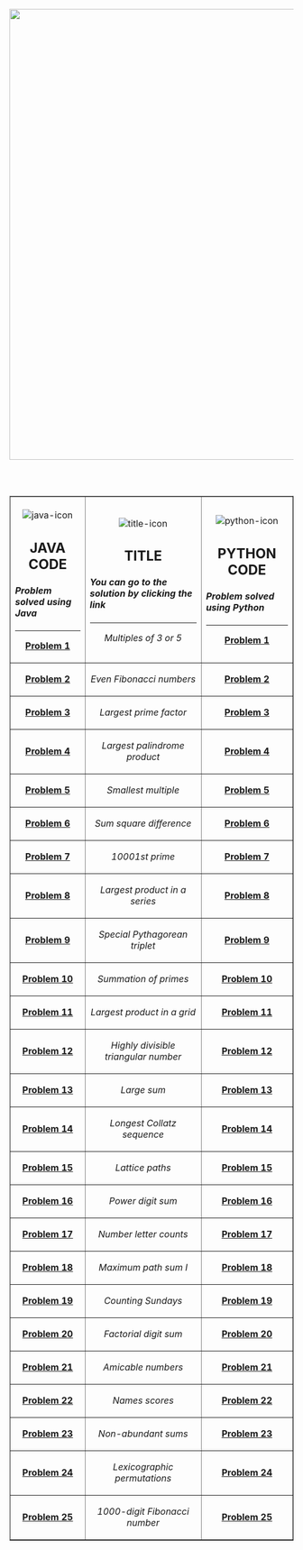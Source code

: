 </br>
<div align="center">
  <img src="https://user-images.githubusercontent.com/72516854/222898457-6cb7af06-a1d9-4580-8534-351a2923d112.gif" width="800" />
</div>

</br> </br>

<div align="center">
<table border="1">
<tr>
<td>
<div align="center">
</br>
<img src="https://user-images.githubusercontent.com/72516854/222920816-b993b63c-56ab-4af7-8b5a-10b5d6aa68ca.gif" alt="java-icon" />
</div>
<h2 align="center">JAVA CODE</h2>
<h4>
<strong><em>Problem solved using Java</em></strong>
</h4>
<hr />
<p align="center">
<a
href="https://github.com/mces58/ProjectEuler/blob/main/Java/Problem1/src/Main.java">
<strong>Problem 1</strong>
</a>
</p>
</td>
<td>
<div align="center">
</br>
<img src="https://user-images.githubusercontent.com/72516854/222920852-6cbec805-4739-4e61-90e1-6916b397300e.gif" alt="title-icon" />
</div>
<h2 align="center">TITLE</h2>
<h4>
<strong>
<em> You can go to the solution by clicking the link </em>
</strong>
</h4>
<hr />
<p align="center"><em>Multiples of 3 or 5</em></p>
</td>
<td>
<div align="center">
</br>
<img src="https://user-images.githubusercontent.com/72516854/222920773-56faad77-c097-4436-980e-ed1266a459b9.gif" alt="python-icon" />
</div>
<h2 align="center">PYTHON CODE</h2>
<h4>
<strong><em>Problem solved using Python</em></strong>
</h4>
<hr />
<p align="center">
<a
href="https://github.com/mces58/ProjectEuler/blob/main/Python/Problem1.py">
<strong>Problem 1</strong>
</a>
</p>
</td>
</tr>

<tr>
<td>
<p align="center">
<a
href="https://github.com/mces58/ProjectEuler/blob/main/Java/Problem2/src/Main.java">
<strong>Problem 2</strong>
</a>
</p>
</td>
<td>
<p align="center"><em>Even Fibonacci numbers</em></p>
</td>
<td>
<p align="center">
<a
href="https://github.com/mces58/ProjectEuler/blob/main/Python/Problem2.py">
<strong>Problem 2</strong>
</a>
</p>
</td>
</tr>

<tr>
<td>
<p align="center">
<a
href="https://github.com/mces58/ProjectEuler/blob/main/Java/Problem3/src/Main.java">
<strong>Problem 3</strong>
</a>
</p>
</td>
<td>
<p align="center"><em>Largest prime factor</em></p>
</td>
<td>
<p align="center">
<a
href="https://github.com/mces58/ProjectEuler/blob/main/Python/Problem3.py">
<strong>Problem 3</strong>
</a>
</p>
</td>
</tr>

<tr>
<td>
<p align="center">
<a
href="https://github.com/mces58/ProjectEuler/blob/main/Java/Problem4/src/Main.java">
<strong>Problem 4</strong>
</a>
</p>
</td>
<td>
<p align="center"><em>Largest palindrome product</em></p>
</td>
<td>
<p align="center">
<a
href="https://github.com/mces58/ProjectEuler/blob/main/Python/Problem4.py">
<strong>Problem 4</strong>
</a>
</p>
</td>
</tr>

<tr>
<td>
<p align="center">
<a
href="https://github.com/mces58/ProjectEuler/blob/main/Java/Problem5/src/Main.java">
<strong>Problem 5</strong>
</a>
</p>
</td>
<td>
<p align="center"><em>Smallest multiple</em></p>
</td>
<td>
<p align="center">
<a
href="https://github.com/mces58/ProjectEuler/blob/main/Python/Problem5.py">
<strong>Problem 5</strong>
</a>
</p>
</td>
</tr>

<tr>
<td>
<p align="center">
<a
href="https://github.com/mces58/ProjectEuler/blob/main/Java/Problem6/src/Main.java">
<strong>Problem 6</strong>
</a>
</p>
</td>
<td>
<p align="center"><em>Sum square difference</em></p>
</td>
<td>
<p align="center">
<a
href="https://github.com/mces58/ProjectEuler/blob/main/Python/Problem6.py">
<strong>Problem 6</strong>
</a>
</p>
</td>
</tr>

<tr>
<td>
<p align="center">
<a
href="https://github.com/mces58/ProjectEuler/blob/main/Java/Problem7/src/Main.java">
<strong>Problem 7</strong>
</a>
</p>
</td>
<td>
<p align="center"><em>10001st prime</em></p>
</td>
<td>
<p align="center">
<a
href="https://github.com/mces58/ProjectEuler/blob/main/Python/Problem7.py">
<strong>Problem 7</strong>
</a>
</p>
</td>
</tr>

<tr>
<td>
<p align="center">
<a
href="https://github.com/mces58/ProjectEuler/blob/main/Java/Problem8/src/Main.java">
<strong>Problem 8</strong>
</a>
</p>
</td>
<td>
<p align="center"><em>Largest product in a series</em></p>
</td>
<td>
<p align="center">
<a
href="https://github.com/mces58/ProjectEuler/blob/main/Python/Problem8.py">
<strong>Problem 8</strong>
</a>
</p>
</td>
</tr>

<tr>
<td>
<p align="center">
<a
href="https://github.com/mces58/ProjectEuler/blob/main/Java/Problem9/src/Main.java">
<strong>Problem 9</strong>
</a>
</p>
</td>
<td>
<p align="center"><em>Special Pythagorean triplet</em></p>
</td>
<td>
<p align="center">
<a
href="https://github.com/mces58/ProjectEuler/blob/main/Python/Problem9.py">
<strong>Problem 9</strong>
</a>
</p>
</td>
</tr>

<tr>
<td>
<p align="center">
<a
href="https://github.com/mces58/ProjectEuler/blob/main/Java/Problem10/src/Main.java">
<strong>Problem 10</strong>
</a>
</p>
</td>
<td>
<p align="center"><em>Summation of primes</em></p>
</td>
<td>
<p align="center">
<a
href="https://github.com/mces58/ProjectEuler/blob/main/Python/Problem10.py">
<strong>Problem 10</strong>
</a>
</p>
</td>
</tr>

<tr>
<td>
<p align="center">
<a
href="https://github.com/mces58/ProjectEuler/blob/main/Java/Problem11/src/Main.java">
<strong>Problem 11</strong>
</a>
</p>
</td>
<td>
<p align="center"><em>Largest product in a grid</em></p>
</td>
<td>
<p align="center">
<a
href="https://github.com/mces58/ProjectEuler/blob/main/Python/Problem11.py">
<strong>Problem 11</strong>
</a>
</p>
</td>
</tr>

<tr>
<td>
<p align="center">
<a
href="https://github.com/mces58/ProjectEuler/blob/main/Java/Problem12/src/Main.java">
<strong>Problem 12</strong>
</a>
</p>
</td>
<td>
<p align="center"><em>Highly divisible triangular number</em></p>
</td>

<td>
<p align="center">
<a
href="https://github.com/mces58/ProjectEuler/blob/main/Python/Problem12.py">
<strong>Problem 12</strong>
</a>
</p>
</td>
</tr>

<tr>
<td>
<p align="center">
<a
href="https://github.com/mces58/ProjectEuler/blob/main/Java/Problem13/src/Main.java">
<strong>Problem 13</strong>
</a>
</p>
</td>
<td>
<p align="center"><em>Large sum</em></p>
</td>
<td>
<p align="center">
<a
href="https://github.com/mces58/ProjectEuler/blob/main/Python/Problem13.py">
<strong>Problem 13</strong>
</a>
</p>
</td>
</tr>

<tr>
<td>
<p align="center">
<a
href="https://github.com/mces58/ProjectEuler/blob/main/Java/Problem14/src/Main.java">
<strong>Problem 14</strong>
</a>
</p>
</td>
<td>
<p align="center"><em>Longest Collatz sequence</em></p>
</td>
<td>
<p align="center">
<a
href="https://github.com/mces58/ProjectEuler/blob/main/Python/Problem14.py">
<strong>Problem 14</strong>
</a>
</p>
</td>
</tr>

<tr>
<td>
<p align="center">
<a
href="https://github.com/mces58/ProjectEuler/blob/main/Java/Problem15/src/Main.java">
<strong>Problem 15</strong>
</a>
</p>
</td>
<td>
<p align="center"><em>Lattice paths</em></p>
</td>
<td>
<p align="center">
<a
href="https://github.com/mces58/ProjectEuler/blob/main/Python/Problem15.py">
<strong>Problem 15</strong>
</a>
</p>
</td>
</tr>

<tr>
<td>
<p align="center">
<a
href="https://github.com/mces58/ProjectEuler/blob/main/Java/Problem16/src/Main.java">
<strong>Problem 16</strong>
</a>
</p>
</td>
<td>
<p align="center"><em>Power digit sum</em></p>
</td>
<td>
<p align="center">
<a
href="https://github.com/mces58/ProjectEuler/blob/main/Python/Problem16.py">
<strong>Problem 16</strong>
</a>
</p>
</td>
</tr>

<tr>
<td>
<p align="center">
<a
href="https://github.com/mces58/ProjectEuler/blob/main/Java/Problem17/src/Main.java">
<strong>Problem 17</strong>
</a>
</p>
</td>
<td>
<p align="center"><em>Number letter counts</em></p>
</td>
<td>
<p align="center">
<a
href="https://github.com/mces58/ProjectEuler/blob/main/Python/Problem17.py">
<strong>Problem 17</strong>
</a>
</p>
</td>
</tr>

<tr>
<td>
<p align="center">
<a
href="https://github.com/mces58/ProjectEuler/blob/main/Java/Problem18/src/Main.java">
<strong>Problem 18</strong>
</a>
</p>
</td>
<td>
<p align="center"><em>Maximum path sum I</em></p>
</td>
<td>
<p align="center">
<a
href="https://github.com/mces58/ProjectEuler/blob/main/Python/Problem18.py">
<strong>Problem 18</strong>
</a>
</p>
</td>
</tr>

<tr>
<td>
<p align="center">
<a
href="https://github.com/mces58/ProjectEuler/blob/main/Java/Problem19/src/Main.java">
<strong>Problem 19</strong>
</a>
</p>
</td>
<td>
<p align="center"><em>Counting Sundays</em></p>
</td>
<td>
<p align="center">
<a
href="https://github.com/mces58/ProjectEuler/blob/main/Python/Problem19.py">
<strong>Problem 19</strong>
</a>
</p>
</td>
</tr>

<tr>
<td>
<p align="center">
<a
href="https://github.com/mces58/ProjectEuler/blob/main/Java/Problem20/src/Main.java">
<strong>Problem 20</strong>
</a>
</p>
</td>
<td>
<p align="center"><em>Factorial digit sum</em></p>
</td>
<td>
<p align="center">
<a
href="https://github.com/mces58/ProjectEuler/blob/main/Python/Problem20.py">
<strong>Problem 20</strong>
</a>
</p>
</td>
</tr>

<tr>
<td>
<p align="center">
<a
href="https://github.com/mces58/ProjectEuler/blob/main/Java/Problem21/src/Main.java">
<strong>Problem 21</strong>
</a>
</p>
</td>
<td>
<p align="center"><em>Amicable numbers</em></p>
</td>
<td>
<p align="center">
<a
href="https://github.com/mces58/ProjectEuler/blob/main/Python/Problem21.py">
<strong>Problem 21</strong>
</a>
</p>
</td>
</tr>

<tr>
<td>
<p align="center">
<a
href="https://github.com/mces58/ProjectEuler/blob/main/Java/Problem22/src/Main.java">
<strong>Problem 22</strong>
</a>
</p>
</td>
<td>
<p align="center"><em>Names scores</em></p>
</td>
<td>
<p align="center">
<a
href="https://github.com/mces58/ProjectEuler/blob/main/Python/Problem22.py">
<strong>Problem 22</strong>
</a>
</p>
</td>
</tr>

<tr>
<td>
<p align="center">
<a
href="https://github.com/mces58/ProjectEuler/blob/main/Java/Problem23/src/Main.java">
<strong>Problem 23</strong>
</a>
</p>
</td>
<td>
<p align="center"><em>Non-abundant sums</em></p>
</td>
<td>
<p align="center">
<a
href="https://github.com/mces58/ProjectEuler/blob/main/Python/Problem23.py">
<strong>Problem 23</strong>
</a>
</p>
</td>
</tr>

<tr>
<td>
<p align="center">
<a
href="https://github.com/mces58/ProjectEuler/blob/main/Java/Problem24/src/Main.java">
<strong>Problem 24</strong>
</a>
</p>
</td>
<td>
<p align="center"><em>Lexicographic permutations</em></p>
</td>
<td>
<p align="center">
<a
href="https://github.com/mces58/ProjectEuler/blob/main/Python/Problem24.py">
<strong>Problem 24</strong>
</a>
</p>
</td>
</tr>

<tr>
<td>
<p align="center">
<a
href="https://github.com/mces58/ProjectEuler/blob/main/Java/Problem25/src/Main.java">
<strong>Problem 25</strong>
</a>
</p>
</td>
<td>
<p align="center"><em>1000-digit Fibonacci number</em></p>
</td>
<td>
<p align="center">
<a
href="https://github.com/mces58/ProjectEuler/blob/main/Python/Problem25.py">
<strong>Problem 25</strong>
</a>
</p>
</td>
</tr>
</table>
</div>
